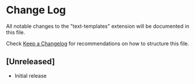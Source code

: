 # Change Log

All notable changes to the "text-templates" extension will be documented in this file.

Check [Keep a Changelog](http://keepachangelog.com/) for recommendations on how to structure this file.

## [Unreleased]

- Initial release